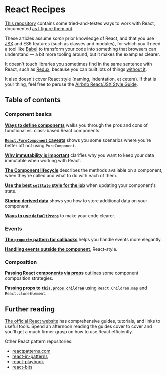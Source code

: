 # React Recipes

[This repository](https://github.com/danburzo/react-recipes/) contains some tried-and-testes ways to work with React, documented [as I figure them out](https://github.com/danburzo/as-we-learn).

These articles assume _some_ prior knowledge of React, and that you use [JSX](https://reactjs.org/docs/introducing-jsx.html) and ES6 features (such as classes and modules), for which you'll need a tool like [Babel](https://babeljs.io) to transform your code into something that browsers can understand — a bit more tooling around, but it makes the examples clearer.

It doesn't touch libraries you sometimes find in the same sentence with React, such as [Redux](https://redux.js.org), because you can built lots of things [without it](https://medium.com/@dan_abramov/you-might-not-need-redux-be46360cf367).

It also doesn't cover React style (naming, indentation, et cetera). If that is your thing, feel free to peruse the [Airbnb React/JSX Style Guide](https://github.com/airbnb/javascript/tree/master/react).

## Table of contents

### Component basics

[__Ways to define components__](./recipes/components.md) walks you through the pros and cons of functional vs. class-based React components.

[__`React.PureComponent` caveats__](./recipes/purecomponent-caveats.md) shows you some scenarios where you're better off not using `PureComponent`.

[__Why immutability is important__](./recipes/immutability.md) clarifies why you want to keep your data immutable when working with React.

[__The Component lifecycle__](./recipes/lifecycle.md) describes the methods available on a component, when they're called and what to do with each of them.

[__Use the best `setState` style for the job__](./recipes/set-state.md) when updating your component's state. 

[__Storing derived data__](./recipes/derived-data.md) shows you how to store additional data on your component.

[__Ways to use `defaultProps`__](./recipes/defaultprops.md) to make your code clearer. 

### Events

[__The `property` pattern for callbacks__](./recipes/property-pattern.md) helps you handle events more elegantly. 

[__Handling events outside the component__](./recipes/outside-events.md), React-style.

### Composition

[__Passing React components via props__](./recipes/passing-components.md) outlines some component composition strategies.

[__Passing props to `this.props.children`__](./recipes/children-props.md) using `React.Children.map` and `React.cloneElement`.

## Further reading

[The official React website](https://reactjs.org/) has comprehensive guides, tutorials, and links to useful tools. Spend an afternoon reading the guides cover to cover and you'll get a much firmer grasp on how to use React efficiently.

Other React pattern repositories:

* [reactpatterns.com](http://reactpatterns.com/)
* [react-in-patterns](https://github.com/krasimir/react-in-patterns)
* [react-playbook](https://github.com/kylpo/react-playbook)
* [react-bits](https://github.com/vasanthk/react-bits)
